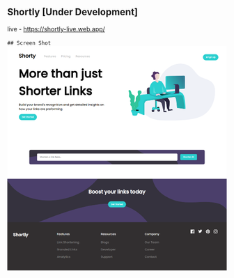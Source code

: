 ## Shortly [Under Development]
live - https://shortly-live.web.app/

`## Screen Shot`
<br/>
<img src="screenshot-localhost-3000-home-1607965175921.png"/>
